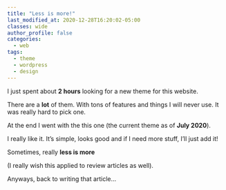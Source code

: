 ```yaml
---
title: "Less is more!"
last_modified_at: 2020-12-28T16:20:02-05:00
classes: wide
author_profile: false
categories:
  - web
tags:
  - theme
  - wordpress
  - design
---
```


I just spent about **2 hours** looking for a new theme for this website.

There are a **lot** of them. With tons of features and things I will never use. It was really hard to pick one.

At the end I went with the this one (the current theme as of **July 2020**).

I really like it. It’s simple, looks good and if I need more stuff, I’ll just add it!

Sometimes, really **less is more**

(I really wish this applied to review articles as well).

Anyways, back to writing that article…
